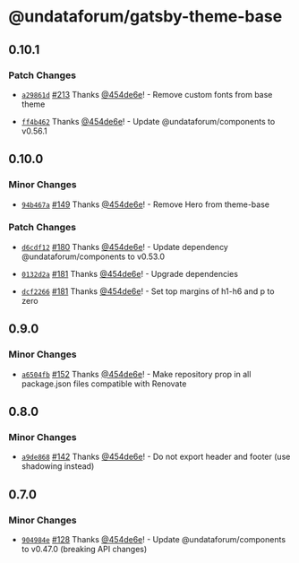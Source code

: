 # @undataforum/gatsby-theme-base

## 0.10.1

### Patch Changes

- [`a29861d`](https://github.com/UNDataForum/gatsby-themes/commit/a29861d7325fee0bdc93628d5c2d106b78e4667f) [#213](https://github.com/UNDataForum/gatsby-themes/pull/213) Thanks [@454de6e](https://github.com/454de6e)! - Remove custom fonts from base theme

* [`ff4b462`](https://github.com/UNDataForum/gatsby-themes/commit/ff4b46269d2931f234707b827bd2368729c8eaf8) Thanks [@454de6e](https://github.com/454de6e)! - Update @undataforum/components to v0.56.1

## 0.10.0

### Minor Changes

- [`94b467a`](https://github.com/UNDataForum/gatsby-themes/commit/94b467a2ae6da9d828133b0bd0f9b16e84140642) [#149](https://github.com/UNDataForum/gatsby-themes/pull/149) Thanks [@454de6e](https://github.com/454de6e)! - Remove Hero from theme-base

### Patch Changes

- [`d6cdf12`](https://github.com/UNDataForum/gatsby-themes/commit/d6cdf12ef789b0f32678b8213296da06de038930) [#180](https://github.com/UNDataForum/gatsby-themes/pull/180) Thanks [@454de6e](https://github.com/454de6e)! - Update dependency @undataforum/components to v0.53.0

* [`0132d2a`](https://github.com/UNDataForum/gatsby-themes/commit/0132d2a0ea72ab526b466a472f34bf61da851950) [#181](https://github.com/UNDataForum/gatsby-themes/pull/181) Thanks [@454de6e](https://github.com/454de6e)! - Upgrade dependencies

- [`dcf2266`](https://github.com/UNDataForum/gatsby-themes/commit/dcf22668731ed6c55f373c4f814cd83ed62e8d64) [#181](https://github.com/UNDataForum/gatsby-themes/pull/181) Thanks [@454de6e](https://github.com/454de6e)! - Set top margins of h1-h6 and p to zero

## 0.9.0

### Minor Changes

- [`a6504fb`](https://github.com/UNDataForum/gatsby-themes/commit/a6504fb1bc608bdb98e9d4c5cce1e58a53fedfc4) [#152](https://github.com/UNDataForum/gatsby-themes/pull/152) Thanks [@454de6e](https://github.com/454de6e)! - Make repository prop in all package.json files compatible with Renovate

## 0.8.0

### Minor Changes

- [`a9de868`](https://github.com/UNDataForum/gatsby-themes/commit/a9de868b834b0178637449e299461a916a9a16b1) [#142](https://github.com/UNDataForum/gatsby-themes/pull/142) Thanks [@454de6e](https://github.com/454de6e)! - Do not export header and footer (use shadowing instead)

## 0.7.0

### Minor Changes

- [`904984e`](https://github.com/UNDataForum/gatsby-themes/commit/904984e3f074d82c911343a502f05b0221a90542) [#128](https://github.com/UNDataForum/gatsby-themes/pull/128) Thanks [@454de6e](https://github.com/454de6e)! - Update @undataforum/components to v0.47.0 (breaking API changes)
